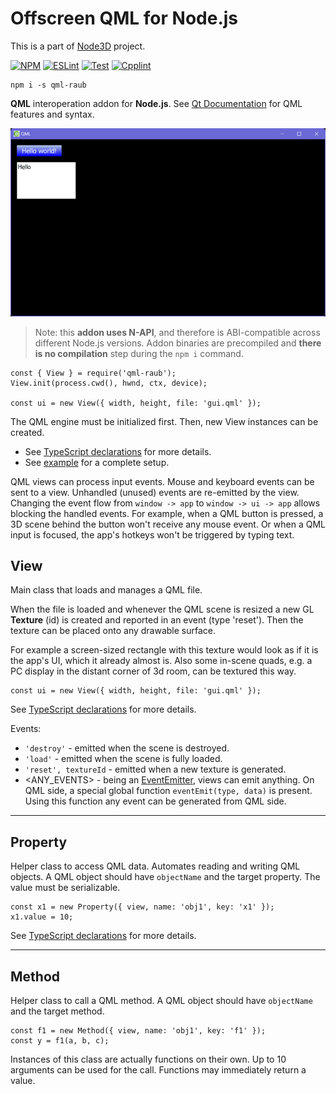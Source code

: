 # Offscreen QML for Node.js

This is a part of [Node3D](https://github.com/node-3d) project.

[![NPM](https://badge.fury.io/js/qml-raub.svg)](https://badge.fury.io/js/qml-raub)
[![ESLint](https://github.com/node-3d/qml-raub/actions/workflows/eslint.yml/badge.svg)](https://github.com/node-3d/qml-raub/actions/workflows/eslint.yml)
[![Test](https://github.com/node-3d/qml-raub/actions/workflows/test.yml/badge.svg)](https://github.com/node-3d/qml-raub/actions/workflows/test.yml)
[![Cpplint](https://github.com/node-3d/qml-raub/actions/workflows/cpplint.yml/badge.svg)](https://github.com/node-3d/qml-raub/actions/workflows/cpplint.yml)

```console
npm i -s qml-raub
```

**QML** interoperation addon for **Node.js**.
See [Qt Documentation](https://doc.qt.io/qt-5/qmlapplications.html)
for QML features and syntax.

![Example](examples/screenshot.png)

> Note: this **addon uses N-API**, and therefore is ABI-compatible across different
Node.js versions. Addon binaries are precompiled and **there is no compilation**
step during the `npm i` command.

```
const { View } = require('qml-raub');
View.init(process.cwd(), hwnd, ctx, device);

const ui = new View({ width, height, file: 'gui.qml' });
```

The QML engine must be initialized first. Then, new View instances can be created.

* See [TypeScript declarations](/index.d.ts) for more details.
* See [example](/examples/main.ts) for a complete setup.

QML views can process input events. Mouse and keyboard events can be sent to a view.
Unhandled (unused) events are re-emitted by the view.
Changing the event flow from `window -> app` to `window -> ui -> app` allows blocking
the handled events. For example, when a QML button is pressed, a 3D scene
behind the button won't receive any mouse event. Or when a QML input is
focused, the app's hotkeys won't be triggered by typing text.


## View

Main class that loads and manages a QML file.

When the file is loaded and whenever the QML scene is resized a new GL
**Texture** (id) is created and reported in an event (type 'reset').
Then the texture can be placed onto any drawable surface.

For example a screen-sized rectangle with this texture would look as if it is
the app's UI, which it already almost is. Also some in-scene quads, e.g. a PC
display in the distant corner of 3d room, can be textured this way.

```
const ui = new View({ width, height, file: 'gui.qml' });
```

See [TypeScript declarations](/index.d.ts) for more details.

Events:
* `'destroy'` - emitted when the scene is destroyed.
* `'load'` - emitted when the scene is fully loaded.
* `'reset', textureId` - emitted when a new texture is generated.
* <ANY_EVENTS> - being an [EventEmitter](https://nodejs.org/api/events.html),
views can emit anything. On QML side, a special global
function `eventEmit(type, data)` is present. Using this function any event can
be generated from QML side.

---

## Property

Helper class to access QML data. Automates reading and writing QML objects. A QML object should
have `objectName` and the target property. The value must be serializable.

```
const x1 = new Property({ view, name: 'obj1', key: 'x1' });
x1.value = 10;
```

See [TypeScript declarations](/index.d.ts) for more details.

---

## Method

Helper class to call a QML method. A QML object should have `objectName`
and the target method.

```
const f1 = new Method({ view, name: 'obj1', key: 'f1' });
const y = f1(a, b, c);
```

Instances of this class are actually functions on their own. Up to 10 arguments
can be used for the call. Functions may immediately return a value.
